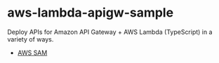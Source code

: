 # aws-lambda-apigw-sample

Deploy APIs for Amazon API Gateway + AWS Lambda (TypeScript) in a variety of ways.

- [AWS SAM](./SAM)